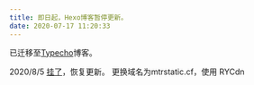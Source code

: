 ```yaml
---
title: 即日起，Hexo博客暂停更新。
date: 2020-07-17 11:20:33
---
```


已迁移至[Typecho](https://mtrstatic.ga)博客。

2020/8/5 [挂了](https://mtrstatic.ga)，恢复更新。
更换域名为mtrstatic.cf，使用 RYCdn